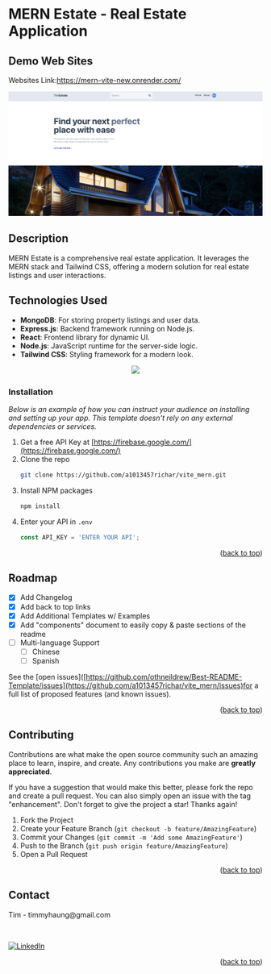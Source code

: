# MERN Estate - Real Estate Application

## Demo Web Sites
Websites Link:https://mern-vite-new.onrender.com/

<a href="https://mern-vite-new.onrender.com/" style="cursor: pointer;">
    <img src="https://github.com/a1013457richar/vite_mern/blob/main/1.png" alt="MERN Estate">
</a>


## Description
MERN Estate is a comprehensive real estate application. It leverages the MERN stack and Tailwind CSS, offering a modern solution for real estate listings and user interactions.

## Technologies Used
- **MongoDB**: For storing property listings and user data.
- **Express.js**: Backend framework running on Node.js.
- **React**: Frontend library for dynamic UI.
- **Node.js**: JavaScript runtime for the server-side logic.
- **Tailwind CSS**: Styling framework for a modern look.


<p align="center">
  <a href="https://skillicons.dev">
    <img src="https://skillicons.dev/icons?i=git,react,vite,tailwind,mongodb,nodejs,express" />
  </a>
</p>

### Installation

_Below is an example of how you can instruct your audience on installing and setting up your app. This template doesn't rely on any external dependencies or services._

1. Get a free API Key at [https://firebase.google.com/](https://firebase.google.com/)
2. Clone the repo
   ```sh
   git clone https://github.com/a1013457richar/vite_mern.git
   ```
3. Install NPM packages
   ```sh
   npm install
   ```
4. Enter your API in `.env`
   ```js
   const API_KEY = 'ENTER YOUR API';
   ```

<p align="right">(<a href="#readme-top">back to top</a>)</p>


<!-- ROADMAP -->
## Roadmap

- [x] Add Changelog
- [x] Add back to top links
- [x] Add Additional Templates w/ Examples
- [x] Add "components" document to easily copy & paste sections of the readme
- [ ] Multi-language Support
    - [ ] Chinese
    - [ ] Spanish

See the [open issues]([https://github.com/othneildrew/Best-README-Template/issues](https://github.com/a1013457richar/vite_mern/issues)for a full list of proposed features (and known issues).

<p align="right">(<a href="#readme-top">back to top</a>)</p>

<!-- CONTRIBUTING -->
## Contributing

Contributions are what make the open source community such an amazing place to learn, inspire, and create. Any contributions you make are **greatly appreciated**.

If you have a suggestion that would make this better, please fork the repo and create a pull request. You can also simply open an issue with the tag "enhancement".
Don't forget to give the project a star! Thanks again!

1. Fork the Project
2. Create your Feature Branch (`git checkout -b feature/AmazingFeature`)
3. Commit your Changes (`git commit -m 'Add some AmazingFeature'`)
4. Push to the Branch (`git push origin feature/AmazingFeature`)
5. Open a Pull Request

<p align="right">(<a href="#readme-top">back to top</a>)</p>

<!-- CONTACT -->
## Contact
<div>
<p>Tim - timmyhaung@gmail.com</p>
 <br/>
   
[![LinkedIn](https://img.shields.io/badge/LinkedIn-0077B5?style=for-the-badge&logo=linkedin&logoColor=white)](https://www.linkedin.com/in/tim-h-23ba64127/)
</div>

<p align="right">(<a href="#readme-top">back to top</a>)</p>



